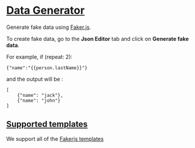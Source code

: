 
# [Data Generator](#data-generator)
Generate fake data using [Faker.js](https://fakerjs.dev).

To create fake data, go to the **Json Editor** tab and click on **Generate fake data**.

For example, if (repeat: 2):


```
{"name":"{{person.lastName}}"}
```

and the output will be :

```
[
    {"name": "jack"},
    {"name": "john"}
]
```


## [Supported templates](#supported-templates)
We support all of the [Fakerjs templates](https://fakerjs.dev/api/)





